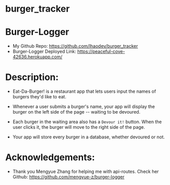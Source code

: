 # burger_tracker

# Burger-Logger
- My  Github Repo: https://github.com/lhaodev/burger_tracker
- Burger-Logger Deployed Link: https://peaceful-cove-42636.herokuapp.com/

# Description:
* Eat-Da-Burger! is a restaurant app that lets users input the names of burgers they'd like to eat.

* Whenever a user submits a burger's name, your app will display the burger on the left side of the page -- waiting to be devoured.

* Each burger in the waiting area also has a `Devour it!` button. When the user clicks it, the burger will move to the right side of the page.

* Your app will store every burger in a database, whether devoured or not.


# Acknowledgements:
- Thank you Mengyue Zhang for helping me with api-routes. Check her Github: https://github.com/mengyue-z/burger-logger 